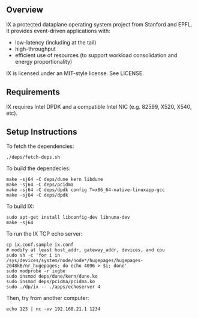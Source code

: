 Overview
--------
IX a protected dataplane operating system project from Stanford and EPFL. It provides event-driven applications with:
* low-latency (including at the tail)
* high-throughput
* efficient use of resources (to support workload consolidation and energy proportionality)

IX is licensed under an MIT-style license.  See LICENSE.

Requirements
------------
IX requires Intel DPDK and a compatible Intel NIC (e.g. 82599, X520,
X540, etc).

Setup Instructions
------------------

To fetch the dependencies:

    ./deps/fetch-deps.sh

To build the dependecies:

    make -sj64 -C deps/dune kern libdune
    make -sj64 -C deps/pcidma
    make -sj64 -C deps/dpdk config T=x86_64-native-linuxapp-gcc
    make -sj64 -C deps/dpdk

To build IX:

    sudo apt-get install libconfig-dev libnuma-dev
    make -sj64

To run the IX TCP echo server:

    cp ix.conf.sample ix.conf
    # modify at least host_addr, gateway_addr, devices, and cpu
    sudo sh -c 'for i in /sys/devices/system/node/node*/hugepages/hugepages-2048kB/nr_hugepages; do echo 4096 > $i; done'
    sudo modprobe -r ixgbe
    sudo insmod deps/dune/kern/dune.ko
    sudo insmod deps/pcidma/pcidma.ko
    sudo ./dp/ix -- ./apps/echoserver 4

Then, try from another computer:

    echo 123 | nc -vv 192.168.21.1 1234
